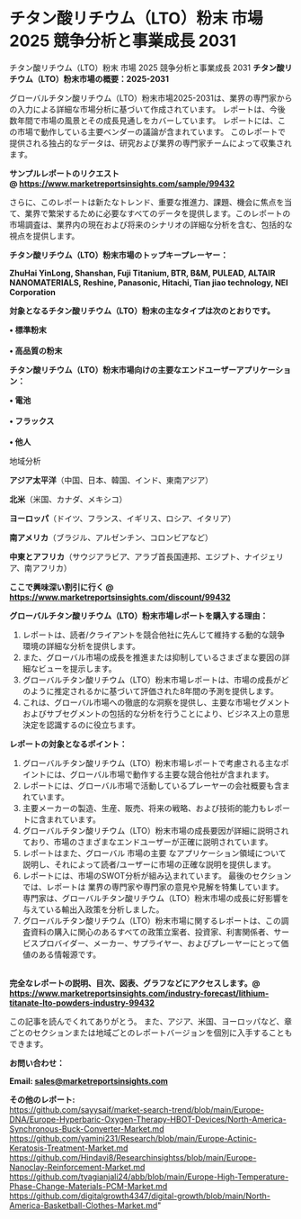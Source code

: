 # チタン酸リチウム（LTO）粉末 市場 2025 競争分析と事業成長 2031
チタン酸リチウム（LTO）粉末 市場 2025 競争分析と事業成長 2031
<strong><b>チタン酸リチウム（LTO）粉末市場の概要：2025-2031</b></strong>

グローバルチタン酸リチウム（LTO）粉末市場2025-2031は、業界の専門家からの入力による詳細な市場分析に基づいて作成されています。 レポートは、今後数年間で市場の風景とその成長見通しをカバーしています。 レポートには、この市場で動作している主要ベンダーの議論が含まれています。 このレポートで提供される独占的なデータは、研究および業界の専門家チームによって収集されます。

<strong>サンプルレポートのリクエスト @ <a href=https://www.marketreportsinsights.com/sample/99432>https://www.marketreportsinsights.com/sample/99432</a></strong>

さらに、このレポートは新たなトレンド、重要な推進力、課題、機会に焦点を当て、業界で繁栄するために必要なすべてのデータを提供します。このレポートの市場調査は、業界内の現在および将来のシナリオの詳細な分析を含む、包括的な視点を提供します。

<strong>チタン酸リチウム（LTO）粉末市場のトップキープレーヤー：</strong>

<strong>ZhuHai YinLong, Shanshan, Fuji Titanium, BTR, B&M, PULEAD, ALTAIR NANOMATERIALS, Reshine, Panasonic, Hitachi, Tian jiao technology, NEI Corporation</strong>

<strong><b>対象となるチタン酸リチウム（LTO）粉末の主なタイプは次のとおりです。</b></strong>

<strong>• 標準粉末<br><br>• 高品質の粉末</strong>

<strong><b>チタン酸リチウム（LTO）粉末市場向けの主要なエンドユーザーアプリケーション：</b></strong>

<strong>• 電池<br><br>• フラックス<br><br>• 他人</strong>

 地域分析

<strong><b>アジア太平洋</b></strong>（中国、日本、韓国、インド、東南アジア）

<strong><b>北米</b></strong>（米国、カナダ、メキシコ）

<strong><b>ヨーロッパ</b></strong>（ドイツ、フランス、イギリス、ロシア、イタリア）

<strong><b>南アメリカ</b></strong>（ブラジル、アルゼンチン、コロンビアなど）

<strong><b>中東とアフリカ</b></strong>（サウジアラビア、アラブ首長国連邦、エジプト、ナイジェリア、南アフリカ）

<strong>ここで興味深い割引に行く @ <a href=https://www.marketreportsinsights.com/discount/99432>https://www.marketreportsinsights.com/discount/99432</a></strong>

<strong><b>グローバルチタン酸リチウム（LTO）粉末市場レポートを購入する理由：</b></strong>
<ol>
  <li>レポートは、読者/クライアントを競合他社に先んじて維持する動的な競争環境の詳細な分析を提供します。</li>
  <li>また、グローバル市場の成長を推進または抑制しているさまざまな要因の詳細なビューを提示します。</li>
  <li>グローバルチタン酸リチウム（LTO）粉末市場レポートは、市場の成長がどのように推定されるかに基づいて評価された8年間の予測を提供します。</li>
  <li>これは、グローバル市場への徹底的な洞察を提供し、主要な市場セグメントおよびサブセグメントの包括的な分析を行うことにより、ビジネス上の意思決定を認識するのに役立ちます。</li>
</ol>
<strong><b>レポートの対象となるポイント：</b></strong>
<ol>
  <li>グローバルチタン酸リチウム（LTO）粉末市場レポートで考慮される主なポイントには、グローバル市場で動作する主要な競合他社が含まれます。</li>
  <li>レポートには、グローバル市場で活動しているプレーヤーの会社概要も含まれています。</li>
  <li>主要メーカーの製造、生産、販売、将来の戦略、および技術的能力もレポートに含まれています。</li>
  <li>グローバルチタン酸リチウム（LTO）粉末市場の成長要因が詳細に説明されており、市場のさまざまなエンドユーザーが正確に説明されています。</li>
  <li>レポートはまた、グローバル 市場の主要 なアプリケーション領域について説明し、それによって読者/ユーザーに市場の正確な説明を提供します。</li>
  <li>レポートには、市場のSWOT分析が組み込まれています。 最後のセクションでは、レポートは 業界の専門家や専門家の意見や見解を特集しています。 専門家は、グローバルチタン酸リチウム（LTO）粉末市場の成長に好影響を与えている輸出入政策を分析しました。</li>
  <li>グローバルチタン酸リチウム（LTO）粉末市場に関するレポートは、この調査資料の購入に関心のあるすべての政策立案者、投資家、利害関係者、サービスプロバイダー、メーカー、サプライヤー、およびプレーヤーにとって価値のある情報源です。</li>
</ol><br>
<strong>完全なレポートの説明、目次、図表、グラフなどにアクセスします。@ <a href=https://www.marketreportsinsights.com/industry-forecast/lithium-titanate-lto-powders-industry-99432>https://www.marketreportsinsights.com/industry-forecast/lithium-titanate-lto-powders-industry-99432</a></strong>

この記事を読んでくれてありがとう。 また、アジア、米国、ヨーロッパなど、章ごとのセクションまたは地域ごとのレポートバージョンを個別に入手することもできます。

<strong><b>お問い合わせ：</b></strong>

<strong>Email: </strong><a href=mailto:sales@marketreportsinsights.com><strong>sales@marketreportsinsights.com</strong></a>

<strong>その他のレポート:</strong>
<br>
<a href=https://github.com/sayysaif/market-search-trend/blob/main/Europe-DNA/Europe-Hyperbaric-Oxygen-Therapy-HBOT-Devices/North-America-Synchronous-Buck-Converter-Market.md>https://github.com/sayysaif/market-search-trend/blob/main/Europe-DNA/Europe-Hyperbaric-Oxygen-Therapy-HBOT-Devices/North-America-Synchronous-Buck-Converter-Market.md</a>
<br>
<a href=https://github.com/yamini231/Research/blob/main/Europe-Actinic-Keratosis-Treatment-Market.md>https://github.com/yamini231/Research/blob/main/Europe-Actinic-Keratosis-Treatment-Market.md</a>
<br>
<a href=https://github.com/Hindavi8/Researchinsightss/blob/main/Europe-Nanoclay-Reinforcement-Market.md>https://github.com/Hindavi8/Researchinsightss/blob/main/Europe-Nanoclay-Reinforcement-Market.md</a>
<br>
<a href=https://github.com/tyagianjali24/abb/blob/main/Europe-High-Temperature-Phase-Change-Materials-PCM-Market.md>https://github.com/tyagianjali24/abb/blob/main/Europe-High-Temperature-Phase-Change-Materials-PCM-Market.md</a>
<br>
<a href=https://github.com/digitalgrowth4347/digital-growth/blob/main/North-America-Basketball-Clothes-Market.md>https://github.com/digitalgrowth4347/digital-growth/blob/main/North-America-Basketball-Clothes-Market.md</a>"
